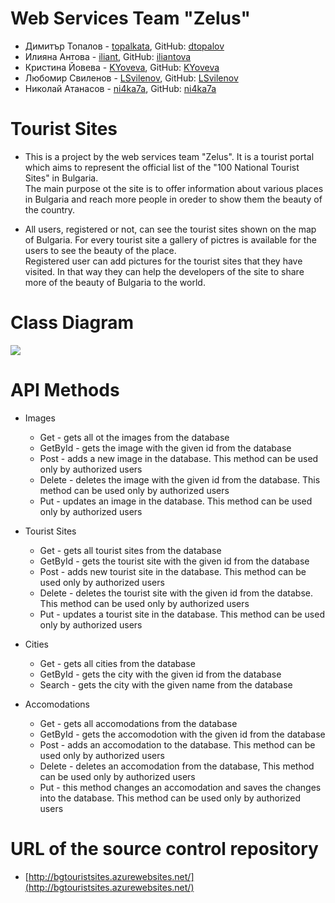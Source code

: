 # Web Services Team "Zelus"
* Димитър Топалов - [topalkata](https://telerikacademy.com/Users/topalkata), GitHub: [dtopalov](https://github.com/dtopalov)
* Илияна Антова - [iliant](https://telerikacademy.com/Users/iliant), GitHub: [iliantova](https://github.com/iliantova)
* Кристина Йовева - [KYoveva](https://telerikacademy.com/Users/KYoveva), GitHub: [KYoveva](https://github.com/KYoveva)
* Любомир Свиленов - [LSvilenov](https://telerikacademy.com/Users/LSvilenov), GitHub: [LSvilenov](https://github.com/LSvilenov) 
* Николай Атанасов - [ni4ka7a](https://telerikacademy.com/Users/ni4ka7a), GitHub: [ni4ka7a](https://github.com/ni4ka7a) 

# Tourist Sites
* This is a project by the web services team "Zelus". It is a tourist portal which aims to represent the official list of the
"100 National Tourist Sites" in Bulgaria.<br />
The main purpose ot the site is to offer information about various places in Bulgaria and reach more people in oreder to show
them the beauty of the country.

* All users, registered or not, can see the tourist sites shown on the map of Bulgaria. For every tourist site a gallery of pictres
is available for the users to see the beauty of the place.<br/>
Registered user can add pictures for the tourist sites that they have visited. In that way they can help the developers of the site
to share more of the beauty of Bulgaria to the world.

# Class Diagram
![](https://github.com/WebServices-TeamZelus/TouristSitesSystem/blob/master/TouristSitesSystem/ClassDiagram.png)

# API Methods
* Images
  * Get - gets all ot the images from the database
  * GetById - gets the image with the given id from the database
  * Post - adds a new image in the database. This method can be used only by authorized users
  * Delete - deletes the image with the given id from the database. This method can be used only by authorized users
  * Put - updates an image in the database. This method can be used only by authorized users
  
* Tourist Sites
  * Get - gets all tourist sites from the database
  * GetById - gets the tourist site with the given id from the database
  * Post - adds new tourist site in the database. This method can be used only by authorized users
  * Delete - deletes the tourist site with the given id from the databse. This method can be used only by authorized users
  * Put - updates a tourist site in the database. This method can be used only by authorized users

* Cities
  * Get - gets all cities from the database
  * GetById - gets the city with the given id from the database
  * Search - gets the city with the given name from the database
  
* Accomodations
  * Get - gets all accomodations from the database
  * GetById - gets the accomodotion with the given id from the database
  * Post - adds an accomodation to the database. This method can be used only by authorized users
  * Delete - deletes an accomodation from the database, This method can be used only by authorized users
  * Put - this method changes an accomodation and saves the changes into the database. This method can be used only by authorized users

# URL of the source control repository
* [http://bgtouristsites.azurewebsites.net/](http://bgtouristsites.azurewebsites.net/)
